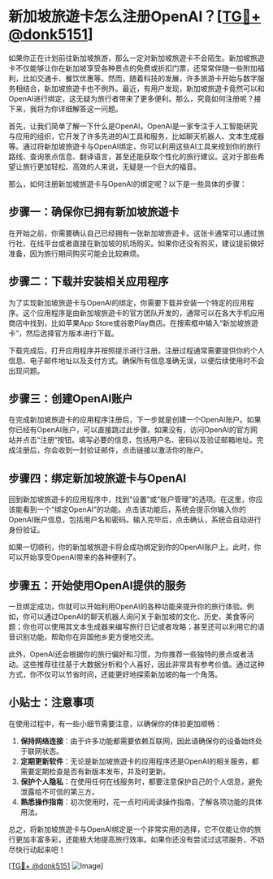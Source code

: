 # 新加坡旅遊卡怎么注册OpenAI？[[TG💪+ @donk5151](https://t.me/s/donk5151)]

如果你正在计划前往新加坡旅游，那么一定对新加坡旅遊卡不会陌生。新加坡旅遊卡不仅能够让你在新加坡享受各种景点的免费或折扣门票，还常常伴随一些附加福利，比如交通卡、餐饮优惠等。然而，随着科技的发展，许多旅游卡开始与数字服务相结合，新加坡旅遊卡也不例外。最近，有用户发现，新加坡旅遊卡竟然可以和OpenAI进行绑定，这无疑为旅行者带来了更多便利。那么，究竟如何注册呢？接下来，我将为你详细解答这一问题。

首先，让我们简单了解一下什么是OpenAI。OpenAI是一家专注于人工智能研究与应用的组织，它开发了许多先进的AI工具和服务，比如聊天机器人、文本生成器等。通过将新加坡旅遊卡与OpenAI绑定，你可以利用这些AI工具来规划你的旅行路线、查询景点信息、翻译语言，甚至还能获取个性化的旅行建议。这对于那些希望让旅行更加轻松、高效的人来说，无疑是一个巨大的福音。

那么，如何注册新加坡旅遊卡与OpenAI的绑定呢？以下是一些具体的步骤：

## 步骤一：确保你已拥有新加坡旅遊卡

在开始之前，你需要确认自己已经拥有一张新加坡旅遊卡。这张卡通常可以通过旅行社、在线平台或者直接在新加坡的机场购买。如果你还没有购买，建议提前做好准备，因为旅行期间购买可能会比较麻烦。

## 步骤二：下载并安装相关应用程序

为了实现新加坡旅遊卡与OpenAI的绑定，你需要下载并安装一个特定的应用程序。这个应用程序是由新加坡旅遊卡的官方团队开发的，通常可以在各大手机应用商店中找到，比如苹果App Store或谷歌Play商店。在搜索框中输入“新加坡旅遊卡”，然后选择官方版本进行下载。

下载完成后，打开应用程序并按照提示进行注册。注册过程通常需要提供你的个人信息、电子邮件地址以及支付方式。确保所有信息准确无误，以便后续使用时不会出现问题。

## 步骤三：创建OpenAI账户

在完成新加坡旅遊卡的应用程序注册后，下一步就是创建一个OpenAI账户。如果你已经有OpenAI账户，可以直接跳过此步骤。如果没有，访问OpenAI的官方网站并点击“注册”按钮。填写必要的信息，包括用户名、密码以及验证邮箱地址。完成注册后，你会收到一封验证邮件，点击链接以激活你的账户。

## 步骤四：绑定新加坡旅遊卡与OpenAI

回到新加坡旅遊卡的应用程序中，找到“设置”或“账户管理”的选项。在这里，你应该能看到一个“绑定OpenAI”的功能。点击该功能后，系统会提示你输入你的OpenAI账户信息，包括用户名和密码。输入完毕后，点击确认，系统会自动进行身份验证。

如果一切顺利，你的新加坡旅遊卡将会成功绑定到你的OpenAI账户上。此时，你可以开始享受OpenAI带来的各种便利了。

## 步骤五：开始使用OpenAI提供的服务

一旦绑定成功，你就可以开始利用OpenAI的各种功能来提升你的旅行体验。例如，你可以通过OpenAI的聊天机器人询问关于新加坡的文化、历史、美食等问题；你也可以使用其文本生成器来编写旅行日记或者攻略；甚至还可以利用它的语音识别功能，帮助你在异国他乡更方便地交流。

此外，OpenAI还会根据你的旅行偏好和习惯，为你推荐一些独特的景点或者活动。这些推荐往往基于大数据分析和个人喜好，因此非常具有参考价值。通过这种方式，你不仅可以节省时间，还能更好地探索新加坡的每一个角落。

## 小贴士：注意事项

在使用过程中，有一些小细节需要注意，以确保你的体验更加顺畅：

1. **保持网络连接**：由于许多功能都需要依赖互联网，因此请确保你的设备始终处于联网状态。
2. **定期更新软件**：无论是新加坡旅遊卡的应用程序还是OpenAI的相关服务，都需要定期检查是否有新版本发布，并及时更新。
3. **保护个人隐私**：在使用任何在线服务时，都要注意保护自己的个人信息，避免泄露给不可信的第三方。
4. **熟悉操作指南**：初次使用时，花一点时间阅读操作指南，了解各项功能的具体用法。

总之，将新加坡旅遊卡与OpenAI绑定是一个非常实用的选择，它不仅能让你的旅行更加丰富多彩，还能极大地提高旅行效率。如果你还没有尝试过这项服务，不妨尽快行动起来吧！

[[TG💪+ @donk5151](https://t.me/s/donk5151) ![Image](https://i.postimg.cc/rwNCRYN7/Snipaste-2025-04-30-17-27-05.png)]